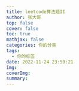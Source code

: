 ```yaml
---
title: leetcode算法题II
author: 张大哥
top: false
cover: false
toc: true
mathjax: false
categories: 你的分类
tags:
  - 你的标签
date: 2022-11-24 23:59:21
img:
coverImg:
summary:
---
```


